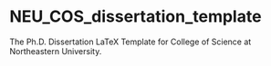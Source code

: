 # NEU_COS_dissertation_template
The Ph.D. Dissertation LaTeX Template for College of Science at Northeastern University.
